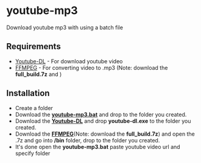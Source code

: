 # youtube-mp3
Download youtube mp3 with using a batch file

## Requirements
- [Youtube-DL](https://youtube-dl.org/downloads/latest/youtube-dl.exe) - For download youtube video
- [FFMPEG](https://github.com/GyanD/codexffmpeg/releases/latest) - For converting video to .mp3 (Note: download the **full_build.7z** and )
## Installation
- Create a folder
- Download the [**youtube-mp3.bat**](https://github.com/ReyZ19/youtube-mp3/releases/download/1/youtube-mp3.bat) and drop to the folder you created.
- Download the [**Youtube-DL**](https://youtube-dl.org/downloads/latest/youtube-dl.exe) and drop **youtube-dl.exe** to the folder you created.
- Download the [**FFMPEG**](https://github.com/GyanD/codexffmpeg/releases/latest)(Note: download the **full_build.7z**) and open the .7z and go into **/bin** folder, 
drop to the folder you created.
- It's done open the **youtube-mp3.bat** paste youtube video url and specify folder
